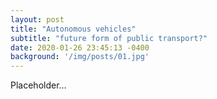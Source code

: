```yaml
---
layout: post
title: "Autonomous vehicles"
subtitle: "future form of public transport?"
date: 2020-01-26 23:45:13 -0400
background: '/img/posts/01.jpg'
---
```


Placeholder...
